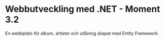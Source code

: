 # Webbutveckling med .NET - Moment 3.2
 
En webbplats för album, artister och utlåning skapat med Entity Framework.
